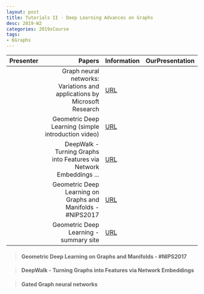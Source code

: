 ```yaml
---
layout: post
title: Tutorials II - Deep Learning Advances on Graphs 
desc: 2019-W2
categories: 2019sCourse
tags:
- 6Graphs
---
```


| Presenter | Papers | Information| OurPresentation |
| -----: | ----------: | :----- | :----- |
|  |  Graph neural networks: Variations and applications   by Microsoft Research  |  [URL](https://www.youtube.com/watch?v=cWIeTMklzNg) | | 
|  |  Geometric Deep Learning (simple introduction video) |  [URL](https://www.youtube.com/watch?v=D3fnGG7cdjY) | | 
|  |  DeepWalk - Turning Graphs into Features via Network Embeddings ...  |  [URL](https://www.youtube.com/watch?v=aZNtHJwfIVg) | | 
|  |  Geometric Deep Learning on Graphs and Manifolds - #NIPS2017  |  [URL](https://www.youtube.com/watch?v=LvmjbXZyoP0) | | 
|  |  Geometric Deep Learning - summary site  |  [URL](http://geometricdeeplearning.com/) | | 



> ####  Geometric Deep Learning on Graphs and Manifolds - #NIPS2017


> ####  DeepWalk - Turning Graphs into Features via Network Embeddings 



> ####  Gated Graph neural networks